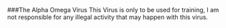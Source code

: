 ###The Alpha Omega Virus
This Virus is only to be used for training, I am not responsible for any illegal activity that may happen with this virus.
